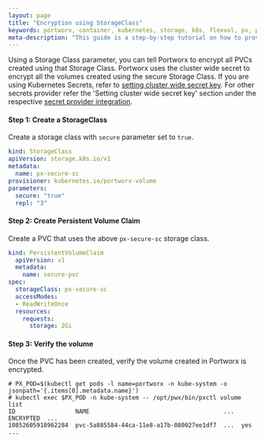 ```yaml
---
layout: page
title: "Encryption using StorageClass"
keywords: portworx, container, kubernetes, storage, k8s, flexvol, pv, persistent disk, encryption, pvc
meta-description: "This guide is a step-by-step tutorial on how to provision encrypted volumes using Storage Class parameters."
---
```


Using a Storage Class parameter, you can tell Portworx to encrypt all PVCs created using that Storage Class. Portworx uses the cluster wide secret to encrypt all the volumes created using the secure Storage Class. If you are using Kubernetes Secrets, refer to [setting cluster wide secret key](/secrets/portworx-with-kubernetes-secrets.html#setting-cluster-wide-secret-key). For other secrets provider refer the 'Setting cluster wide secret key' section under the respective [secret provider integration](/secrets).

#### Step 1: Create a StorageClass
Create a storage class with `secure` parameter set to `true`.
```yaml
kind: StorageClass
apiVersion: storage.k8s.io/v1
metadata:
  name: px-secure-sc
provisioner: kubernetes.io/portworx-volume
parameters:
  secure: "true"
  repl: "3"
```

#### Step 2: Create Persistent Volume Claim
Create a PVC that uses the above `px-secure-sc` storage class.
```yaml
kind: PersistentVolumeClaim
  apiVersion: v1
  metadata:
    name: secure-pvc
spec:
  storageClass: px-secure-sc
  accessModes:
  - ReadWriteOnce
  resources:
    requests:
      storage: 2Gi
```

#### Step 3: Verify the volume
Once the PVC has been created, verify the volume created in Portworx is encrypted.
```
# PX_POD=$(kubectl get pods -l name=portworx -n kube-system -o jsonpath='{.items[0].metadata.name}')
# kubectl exec $PX_POD -n kube-system -- /opt/pwx/bin/pxctl volume list
ID                 NAME                                      ...  ENCRYPTED  ...
10852605918962284  pvc-5a885584-44ca-11e8-a17b-080027ee1df7  ...  yes        ...
```
